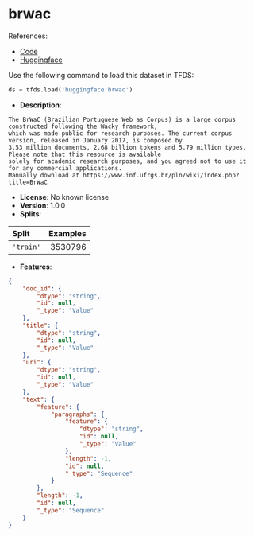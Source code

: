 # brwac

References:

*   [Code](https://github.com/huggingface/datasets/blob/master/datasets/brwac)
*   [Huggingface](https://huggingface.co/datasets/brwac)



Use the following command to load this dataset in TFDS:

```python
ds = tfds.load('huggingface:brwac')
```

*   **Description**:

```
The BrWaC (Brazilian Portuguese Web as Corpus) is a large corpus constructed following the Wacky framework,
which was made public for research purposes. The current corpus version, released in January 2017, is composed by
3.53 million documents, 2.68 billion tokens and 5.79 million types. Please note that this resource is available
solely for academic research purposes, and you agreed not to use it for any commercial applications.
Manually download at https://www.inf.ufrgs.br/pln/wiki/index.php?title=BrWaC
```

*   **License**: No known license
*   **Version**: 1.0.0
*   **Splits**:

Split  | Examples
:----- | -------:
`'train'` | 3530796

*   **Features**:

```json
{
    "doc_id": {
        "dtype": "string",
        "id": null,
        "_type": "Value"
    },
    "title": {
        "dtype": "string",
        "id": null,
        "_type": "Value"
    },
    "uri": {
        "dtype": "string",
        "id": null,
        "_type": "Value"
    },
    "text": {
        "feature": {
            "paragraphs": {
                "feature": {
                    "dtype": "string",
                    "id": null,
                    "_type": "Value"
                },
                "length": -1,
                "id": null,
                "_type": "Sequence"
            }
        },
        "length": -1,
        "id": null,
        "_type": "Sequence"
    }
}
```


